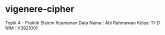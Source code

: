 # vigenere-cipher
Topik 4 - Praktik Sistem Keamanan Data
Nama : Abi Rahmawan
Kelas: TI-D
NIM  : V3921001
